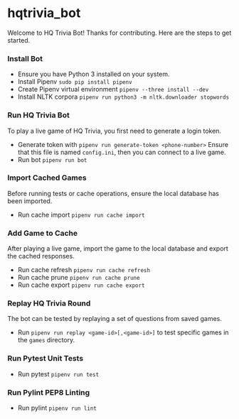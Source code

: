 # hqtrivia_bot

Welcome to HQ Trivia Bot! Thanks for contributing. Here are the steps to get started.


### Install Bot
 * Ensure you have Python 3 installed on your system.
 * Install Pipenv `sudo pip install pipenv`
 * Create Pipenv virtual environment `pipenv --three install --dev`
 * Install NLTK corpora `pipenv run python3 -m nltk.downloader stopwords`


### Run HQ Trivia Bot
To play a live game of HQ Trivia, you first need to generate a login token.
 * Generate token with `pipenv run generate-token <phone-number>`
Ensure that this file is named `config.ini`, then you can connect to a live game.
 * Run bot `pipenv run bot`


### Import Cached Games
Before running tests or cache operations, ensure the local database has been imported.
 * Run cache import `pipenv run cache import`


### Add Game to Cache
After playing a live game, import the game to the local database and export the cached responses.
 * Run cache refresh `pipenv run cache refresh`
 * Run cache prune `pipenv run cache prune`
 * Run cache export `pipenv run cache export`


### Replay HQ Trivia Round
The bot can be tested by replaying a set of questions from saved games.
 * Run `pipenv run replay <game-id>[,<game-id>]` to test specific games in the `games` directory.


### Run Pytest Unit Tests
 * Run pytest `pipenv run test`


### Run Pylint PEP8 Linting
 * Run pylint `pipenv run lint`

